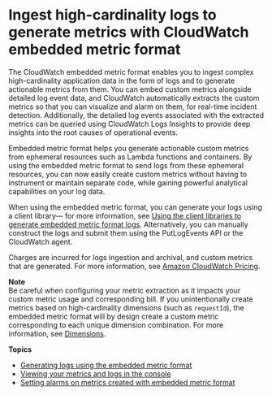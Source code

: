# Ingest high\-cardinality logs to generate metrics with CloudWatch embedded metric format<a name="CloudWatch_Embedded_Metric_Format"></a>

The CloudWatch embedded metric format enables you to ingest complex high\-cardinality application data in the form of logs and to generate actionable metrics from them\. You can embed custom metrics alongside detailed log event data, and CloudWatch automatically extracts the custom metrics so that you can visualize and alarm on them, for real\-time incident detection\. Additionally, the detailed log events associated with the extracted metrics can be queried using CloudWatch Logs Insights to provide deep insights into the root causes of operational events\. 

Embedded metric format helps you generate actionable custom metrics from ephemeral resources such as Lambda functions and containers\. By using the embedded metric format to send logs from these ephemeral resources, you can now easily create custom metrics without having to instrument or maintain separate code, while gaining powerful analytical capabilities on your log data\.

When using the embedded metric format, you can generate your logs using a client library— for more information, see [Using the client libraries to generate embedded metric format logs](CloudWatch_Embedded_Metric_Format_Libraries.md)\. Alternatively, you can manually construct the logs and submit them using the PutLogEvents API or the CloudWatch agent\.

Charges are incurred for logs ingestion and archival, and custom metrics that are generated\. For more information, see [Amazon CloudWatch Pricing](http://aws.amazon.com/cloudwatch/pricing)\.

**Note**  
Be careful when configuring your metric extraction as it impacts your custom metric usage and corresponding bill\. If you unintentionally create metrics based on high\-cardinality dimensions \(such as `requestId`\), the embedded metric format will by design create a custom metric corresponding to each unique dimension combination\. For more information, see [Dimensions](https://docs.aws.amazon.com/AmazonCloudWatch/latest/monitoring/cloudwatch_concepts.html#Dimension)\.

**Topics**
+ [Generating logs using the embedded metric format](CloudWatch_Embedded_Metric_Format_Generation.md)
+ [Viewing your metrics and logs in the console](CloudWatch_Embedded_Metric_Format_View.md)
+ [Setting alarms on metrics created with embedded metric format](CloudWatch_Embedded_Metric_Format_Alarms.md)